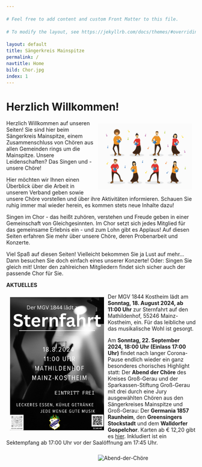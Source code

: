 ```yaml
---

# Feel free to add content and custom Front Matter to this file.

# To modify the layout, see https://jekyllrb.com/docs/themes/#overriding-theme-defaults

layout: default
title: Sängerkreis Mainspitze
permalink: /
navtitle: Home
bild: Chor.jpg
index: 1
---
```

# Herzlich Willkommen!
<img style="width: 250px; float: right;" alt="Chor" src="/Saengerkreis/choir2.svg" hspace="10" vspace="10">

Herzlich Willkommen auf unseren Seiten! Sie sind hier beim Sängerkreis Mainspitze, einem Zusammenschluss von Chören aus allen Gemeinden rings um die Mainspitze. Unsere Leidenschaften? Das Singen und - unsere Chöre!

Hier möchten wir Ihnen einen Überblick über die Arbeit in unserem Verband geben sowie unsere Chöre vorstellen und über ihre Aktivitäten informieren. Schauen Sie ruhig immer mal wieder herein, es kommen stets neue Inhalte dazu!

Singen im Chor - das heißt zuhören, verstehen und Freude geben in einer Gemeinschaft von Gleichgesinnten. Im Chor setzt sich jedes Mitglied für das gemeinsame Erlebnis ein - und zum Lohn gibt es Applaus! Auf diesen Seiten erfahren Sie mehr über unsere Chöre, deren Probenarbeit und Konzerte.

Viel Spaß auf diesen Seiten! Vielleicht bekommen Sie ja Lust auf mehr... Dann besuchen Sie doch einfach eines unserer Konzerte! Oder: Singen Sie gleich mit! Unter den zahlreichen Mitgliedern findet sich sicher auch der passende Chor für Sie.

**AKTUELLES**

<img style="width: 250px; float: left;" alt="Sternfahrt" src="/Saengerkreis/Sternfahrt-2024.png" hspace="10" vspace="10">

Der MGV 1844 Kostheim lädt am **Sonntag, 18. August 2024, ab 11:00 Uhr** zur Sternfahrt auf den Mathildenhof, 55246 Mainz-Kostheim, ein. Für das leibliche und das musikalische Wohl ist gesorgt.

<p></p>

<p></p>

Am **Sonntag, 22. September 2024, 18:00 Uhr (Einlass 17:00 Uhr)** findet nach langer Corona-Pause endlich wieder ein ganz besonderes chorisches Highlight statt: Der **Abend der Chöre** des Kreises Groß-Gerau und der Sparkassen-Stiftung Groß-Gerau mit drei durch eine Jury ausgewählten Chören aus den Sängerkreises Mainspitze und Groß-Gerau: Der **Germania 1857 Raunheim**, den **Greensingers Stockstadt** und dem **Walldorfer Gospelchor**. Karten ab € 12,20 gibt es [hier](https://grossgerau.reservix.de). Inkludiert ist ein Sektempfang ab 17:00 Uhr vor der Saalöffnung am 17:45 Uhr.

<img style="width: 250px; float: right;" alt="Abend-der-Chöre" src="/Saengerkreis/Abend-der-Chöre-2024-Plakat.jpg" hspace="10" vspace="10">






